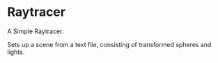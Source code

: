 Raytracer
=========

A Simple Raytracer.  

Sets up a scene from a text file, consisting of transformed spheres and lights.
